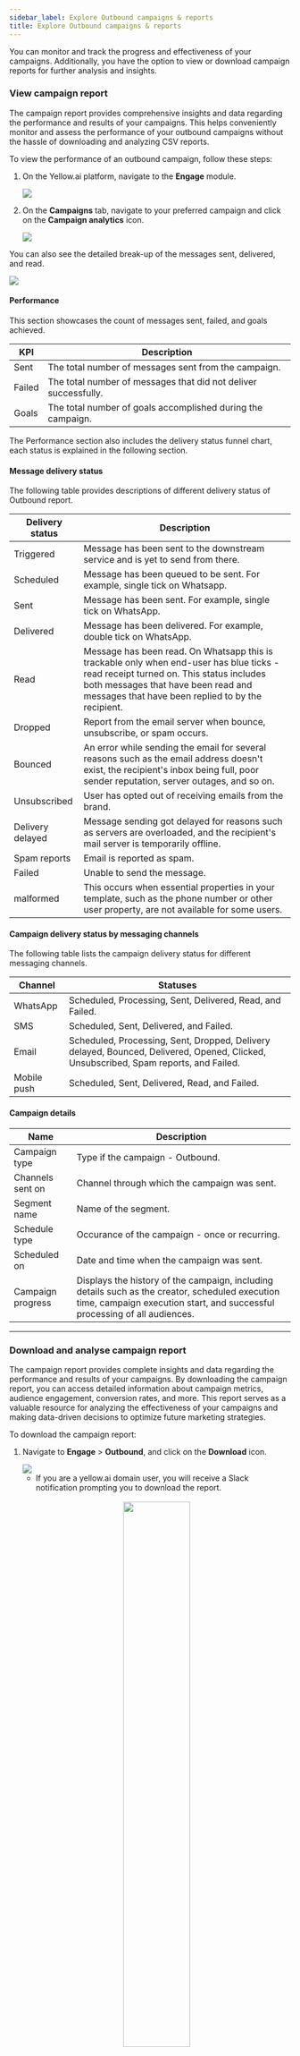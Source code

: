 ```yaml
---
sidebar_label: Explore Outbound campaigns & reports
title: Explore Outbound campaigns & reports
---
```


You can monitor and track the progress and effectiveness of your campaigns. Additionally, you have the option to view or download campaign reports for further analysis and insights. 


### View campaign report

The campaign report provides comprehensive insights and data regarding the performance and results of your campaigns. This helps conveniently monitor and assess the performance of your outbound campaigns without the hassle of downloading and analyzing CSV reports.


To view the performance of an outbound campaign, follow these steps:

1. On the Yellow.ai platform, navigate to the **Engage** module.
 
   ![](https://i.imgur.com/bgE3xeX.png)

2. On the **Campaigns** tab, navigate to your preferred campaign and click on the **Campaign analytics** icon.

   ![](https://i.imgur.com/0MaFCQw.png)



You can also see the detailed break-up of the messages sent, delivered, and read.

   ![](https://i.imgur.com/2SQtH1I.png)

#### Performance

This section showcases the count of messages sent, failed, and goals achieved.

KPI | Description
---- | ---------
Sent | The total number of messages sent from the campaign.
Failed | The total number of messages that did not deliver successfully. 
Goals | The total number of goals accomplished during the campaign. 


The Performance section also includes the delivery status funnel chart, each status is explained in the following section.

#### Message delivery status

The following table provides descriptions of different delivery status of Outbound report.

Delivery status | Description
--------------- | -----------
Triggered | Message has been sent to the downstream service and is yet to send from there.
Scheduled | Message has been queued to be sent. For example, single tick on Whatsapp.
Sent | Message has been sent. For example, single tick on WhatsApp.
Delivered | Message has been delivered. For example, double tick on WhatsApp. 
Read | Message has been read. On Whatsapp this is trackable only when end-user has blue ticks - read receipt turned on. This status includes both messages that have been read and messages that have been replied to by the recipient.
Dropped | Report from the email server when bounce, unsubscribe, or spam occurs.
Bounced | An error while sending the email for several reasons such as the email address doesn't exist, the recipient's inbox being full, poor sender reputation, server outages, and so on.
Unsubscribed | User has opted out of receiving emails from the brand.
Delivery delayed | Message sending got delayed for reasons such as servers are overloaded, and the recipient's mail server is temporarily offline.
Spam reports | Email is reported as spam.
Failed | Unable to send the message.
malformed |  This occurs when essential properties in your template, such as the phone number or other user property, are not available for some users. 

#### Campaign delivery status by messaging channels

The following table lists the campaign delivery status for different messaging channels.

Channel | Statuses
--------- | -------
WhatsApp | Scheduled, Processing, Sent, Delivered, Read, and Failed.
SMS | Scheduled, Sent, Delivered, and Failed.
Email | Scheduled, Processing, Sent, Dropped, Delivery delayed, Bounced, Delivered, Opened, Clicked, Unsubscribed, Spam reports, and Failed.
Mobile push | Scheduled, Sent, Delivered, Read, and Failed.


#### Campaign details

Name | Description
---- | -----------
Campaign type | Type if the campaign - Outbound.
Channels sent on | Channel through which the campaign was sent.
Segment name | Name of the segment.
Schedule type | Occurance of the campaign - once or recurring.
Scheduled on |  Date and time when the campaign was sent.
Campaign progress | Displays the history of the campaign, including details such as the creator, scheduled execution time, campaign execution start, and successful processing of all audiences.

***

### Download and analyse campaign report

The campaign report provides complete insights and data regarding the performance and results of your campaigns. By downloading the campaign report, you can access detailed information about campaign metrics, audience engagement, conversion rates, and more. This report serves as a valuable resource for analyzing the effectiveness of your campaigns and making data-driven decisions to optimize future marketing strategies.

To download the campaign report:

1. Navigate to **Engage** > **Outbound**, and click on the **Download** icon. 

   <img src="https://i.imgur.com/rf708FO.png"/>

   * If you are a yellow.ai domain user, you will receive a Slack notification prompting you to download the report.<br/><br/>
    
    <center><img src="https://i.imgur.com/sN6et6X.png" width="50%"/></center>

   * For non-domain users, an email will be sent containing a download option.

2. Open the email or Slack message and click on the provided link. The link opens and you will see a Download button.
3. Click on the Download button to save the campaign report as a CSV file on your device.
4. Click on the **Download** button. The report will be downloaded as a CSV file.

For detailed information on how to understand campaign report, see the following section.


#### Understanding the downloaded campaign report

| Column           | Description                                                                                              |
|------------------|----------------------------------------------------------------------------------------------------------|
| Campaign ID      | The unique ID generated for the campaign.                                                                |
| Campaign Name    | The name provided for the campaign when creating.                                                        |
| Channel          | The targeted channel for the campaign such as Email, Whatsapp, SMS, and so on.                           |
| BotId            | Bot ID associated with the campaign.                                                                     |
| UserId           | User contact details based on the channel. For example, WhatsApp phone number for Whatsapp, email ID for email campaign. |
| User Details     | All the details of the bot user in the current campaign.                                                 |
| Template ID      | Name of the template used to trigger messages for that particular campaign.                              |
| Sender ID        | The phone number/email ID from which the messages were sent. Learn how to configure sender IDs in Channels [Email](platform_concepts/channelConfiguration/email-outbound.md), [SMS](platform_concepts/channelConfiguration/sms-outbound-india.md), [WhatsApp](platform_concepts/channelConfiguration/whatsapp-configuration.md). |
| Status           | Message delivery status. Supported statuses for email: Scheduled, Processing, Sent, Dropped, Delivery delayed, Malformed, Bounced, Delivered, Opened, Clicked, Unsubscribed, Spam reports, Failed. To know about each status, see [Delivery status descriptions](https://docs.yellow.ai/docs/platform_concepts/engagement/outbound/outbound-campaigns/outbound-report#message-delivery-status). |
| Quick Reply Response | Applicable for interactive templates. Example: For Whatsapp templates with a button, the quick reply response from the button will be captured against each user. |
| Comments         | Delivery state of the particular message. For FAILED messages, the error description will be shown.      |
| Scheduled Time   | The start time of the campaign.                                                                          |
| Sent time        | The time when the message is sent to the user.                                                           |
| Delivered time   | The time when the message is delivered to the user (Applicable only for Whatsapp channel).               |
| Read time        | The time when the recipient read the message (Applicable only for Whatsapp channel).                     |
| Goal achieved	 | Indicates whether the set goal was achieved (True) or not (False).                                       |
| Goal achieved at | Timestamp when the goal was achieved in Month DD, YYYY hh:mm AM/PM.                                      |
| Error            | Error code in case of FAILED messages.                                                                   |
| UserDetails      | User details fetched from the user profile used in the notification message. Examples: UserDetails.phone, UserDetails.firstName. |
